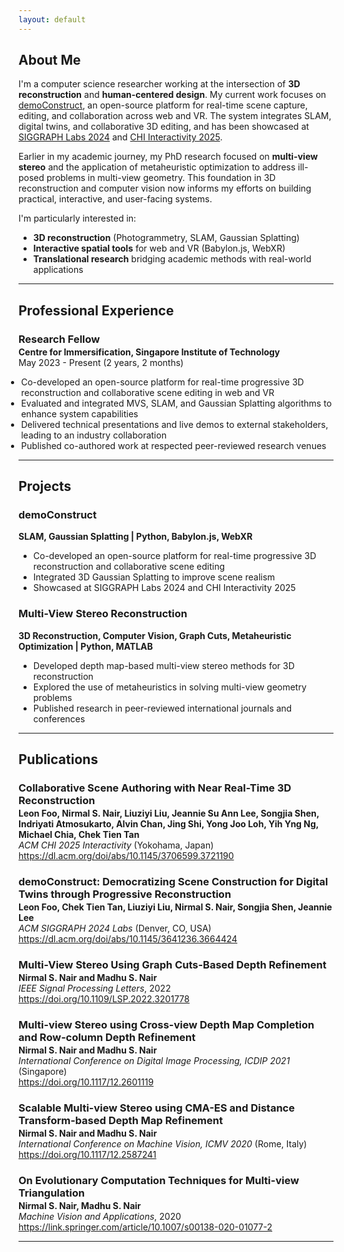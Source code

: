 ```yaml
---
layout: default
---
```

## <span id="about-me">About Me</span>

I'm a computer science researcher working at the intersection of **3D reconstruction** and **human-centered design**. My current work focuses on <a href="/democonstruct">demoConstruct</a>, an open-source platform for real-time scene capture, editing, and collaboration across web and VR. The system integrates SLAM, digital twins, and collaborative 3D editing, and has been showcased at <a href="https://s2024.siggraph.org/program/labs/" target="_blank">SIGGRAPH Labs 2024</a> and <a href="https://chi2025.acm.org/for-authors/interactivity" target="_blank">CHI Interactivity 2025</a>.

Earlier in my academic journey, my PhD research focused on **multi-view stereo** and the application of metaheuristic optimization to address ill-posed problems in multi-view geometry. This foundation in 3D reconstruction and computer vision now informs my efforts on building practical, interactive, and user-facing systems.

I'm particularly interested in:
* **3D reconstruction** (Photogrammetry, SLAM, Gaussian Splatting)
* **Interactive spatial tools** for web and VR (Babylon.js, WebXR)
* **Translational research** bridging academic methods with real-world applications

---

## <span id="professional-experience">Professional Experience</span>

<h3 style="margin-bottom:2px;">Research Fellow</h3>
<p style="margin:0;"><b>Centre for Immersification, Singapore Institute of Technology</b><br>
May 2023 - Present (2 years, 2 months)</p>
<ul style="margin-left: -1.4em;">
  <li>Co-developed an open-source platform for real-time progressive 3D reconstruction and collaborative scene editing in web and VR</li>
  <li>Evaluated and integrated MVS, SLAM, and Gaussian Splatting algorithms to enhance system capabilities</li>
  <li>Delivered technical presentations and live demos to external stakeholders, leading to an industry collaboration</li>
  <li>Published co-authored work at respected peer-reviewed research venues</li>
</ul>

---

## <span id="projects">Projects</span>

<div class="card">
  <h3>demoConstruct</h3>
  <p><b>SLAM, Gaussian Splatting | Python, Babylon.js, WebXR</b></p>
  <ul>
    <li>Co-developed an open-source platform for real-time progressive 3D reconstruction and collaborative scene editing</li>
    <li>Integrated 3D Gaussian Splatting to improve scene realism</li>
    <li>Showcased at SIGGRAPH Labs 2024 and CHI Interactivity 2025</li>
  </ul>
  <a href="/democonstruct"><span class="card-link-spanner"></span></a>
</div>

<div class="card">
  <h3>Multi-View Stereo Reconstruction</h3>
  <p><b>3D Reconstruction, Computer Vision, Graph Cuts, Metaheuristic Optimization | Python, MATLAB</b></p>
  <ul>
    <li>Developed depth map-based multi-view stereo methods for 3D reconstruction</li>
    <li>Explored the use of metaheuristics in solving multi-view geometry problems</li>
    <li>Published research in peer-reviewed international journals and conferences</li>
  </ul>
  <a href="/multi-view-stereo"><span class="card-link-spanner"></span></a>
</div>

---

## <span id="publications">Publications</span>

<h3 style="margin-bottom:2px;">Collaborative Scene Authoring with Near Real-Time 3D Reconstruction</h3>
<p style="margin:0;"><b>Leon Foo, Nirmal S. Nair, Liuziyi Liu, Jeannie Su Ann Lee, Songjia Shen, Indriyati Atmosukarto, Alvin Chan, Jing Shi, Yong Joo Loh, Yih Yng Ng, Michael Chia, Chek Tien Tan</b><br>
<i>ACM CHI 2025 Interactivity</i> (Yokohama, Japan)<br>
<a href="https://dl.acm.org/doi/abs/10.1145/3706599.3721190" target="_blank" rel="noopener noreferrer">https://dl.acm.org/doi/abs/10.1145/3706599.3721190</a></p>
<ul style="margin-left: -1.4em;">
  <!-- <li>Showcased integration of SLAM, digital twins, and collaborative 3D editing.</li> -->
</ul>

<h3 style="margin-bottom:2px;">demoConstruct: Democratizing Scene Construction for Digital Twins through Progressive Reconstruction</h3>
<p style="margin:0;"><b>Leon Foo, Chek Tien Tan, Liuziyi Liu, Nirmal S. Nair, Songjia Shen, Jeannie Lee</b><br>
<i>ACM SIGGRAPH 2024 Labs</i> (Denver, CO, USA)<br>
<a href="https://dl.acm.org/doi/abs/10.1145/3641236.3664424" target="_blank" rel="noopener noreferrer">https://dl.acm.org/doi/abs/10.1145/3641236.3664424</a></p>
<ul style="margin-left: -1.4em;">
  <!-- <li>Introduced demoConstruct, an open-source platform for real-time scene capture, editing, and collaboration across web and VR.</li> -->
</ul>

<h3 style="margin-bottom:2px;">Multi-View Stereo Using Graph Cuts-Based Depth Refinement</h3>
<p style="margin:0;"><b>Nirmal S. Nair and Madhu S. Nair</b><br>
<i>IEEE Signal Processing Letters</i>, 2022<br>
<a href="https://doi.org/10.1109/LSP.2022.3201778" target="_blank" rel="noopener noreferrer">https://doi.org/10.1109/LSP.2022.3201778</a></p>
<ul style="margin-left: -1.4em;">
  <!-- <li>Proposed a novel graph cuts-based approach for depth map refinement in multi-view stereo reconstruction.</li> -->
</ul>

<h3 style="margin-bottom:2px;">Multi-view Stereo using Cross-view Depth Map Completion and Row-column Depth Refinement</h3>
<p style="margin:0;"><b>Nirmal S. Nair and Madhu S. Nair</b><br>
<i>International Conference on Digital Image Processing, ICDIP 2021</i> (Singapore)<br>
<a href="https://doi.org/10.1117/12.2601119" target="_blank" rel="noopener noreferrer">https://doi.org/10.1117/12.2601119</a></p>
<ul style="margin-left: -1.4em;">
</ul>

<h3 style="margin-bottom:2px;">Scalable Multi-view Stereo using CMA-ES and Distance Transform-based Depth Map Refinement</h3>
<p style="margin:0;"><b>Nirmal S. Nair and Madhu S. Nair</b><br>
<i>International Conference on Machine Vision, ICMV 2020</i> (Rome, Italy)<br>
<a href="https://doi.org/10.1117/12.2587241" target="_blank" rel="noopener noreferrer">https://doi.org/10.1117/12.2587241</a></p>
<ul style="margin-left: -1.4em;">
</ul>

<h3 style="margin-bottom:2px;">On Evolutionary Computation Techniques for Multi-view Triangulation</h3>
<p style="margin:0;"><b>Nirmal S. Nair, Madhu S. Nair</b><br>
<i>Machine Vision and Applications</i>, 2020<br>
<a href="https://link.springer.com/article/10.1007/s00138-020-01077-2" target="_blank" rel="noopener noreferrer">https://link.springer.com/article/10.1007/s00138-020-01077-2</a></p>
<ul style="margin-left: -1.4em;">
</ul>

<hr>